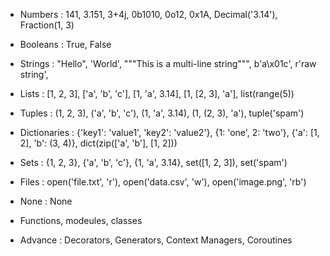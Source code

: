 <!-- Data type -->

- Numbers : 141, 3.151, 3+4j, 0b1010, 0o12, 0x1A, Decimal('3.14'), Fraction(1, 3)
- Booleans : True, False
- Strings : "Hello", 'World', """This is a multi-line string""", b'a\x01c', r'raw string', 
- Lists : [1, 2, 3], ['a', 'b', 'c'], [1, 'a', 3.14], [1, [2, 3], 'a'], list(range(5))
- Tuples : (1, 2, 3), ('a', 'b', 'c'), (1, 'a', 3.14), (1, (2, 3), 'a'), tuple('spam')
- Dictionaries : {'key1': 'value1', 'key2': 'value2'}, {1: 'one', 2: 'two'}, {'a': [1, 2], 'b': (3, 4)}, dict(zip(['a', 'b'], [1, 2]))
- Sets : {1, 2, 3}, {'a', 'b', 'c'}, {1, 'a', 3.14}, set([1, 2, 3]), set('spam')
- Files : open('file.txt', 'r'), open('data.csv', 'w'), open('image.png', 'rb')
- None : None
- Functions, modeules, classes

- Advance : Decorators, Generators, Context Managers, Coroutines